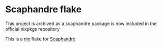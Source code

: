 # Scaphandre flake

This project is archived as a scaphandre package is now included in the official nixpkgs repository

This is a [nix](https://nixos.org/) flake for [Scaphandre](https://github.com/hubblo-org/scaphandre)
